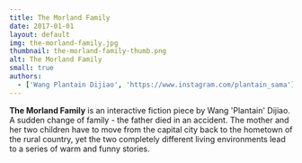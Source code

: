 ```yaml
---
title: The Morland Family
date: 2017-01-01
layout: default
img: the-morland-family.jpg
thumbnail: the-morland-family-thumb.png
alt: The Morland Family
small: true
authors:
  - ['Wang Plantain Dijiao', 'https://www.instagram.com/plantain_sama']
---
```

<b>The Morland Family</b> is an interactive fiction piece by Wang 'Plantain' Dijiao. A sudden change of family - the father died in an accident. The mother and her two children have to move from the capital city back to the hometown of the rural country, yet the two completely different living environments lead to a series of warm and funny stories.
